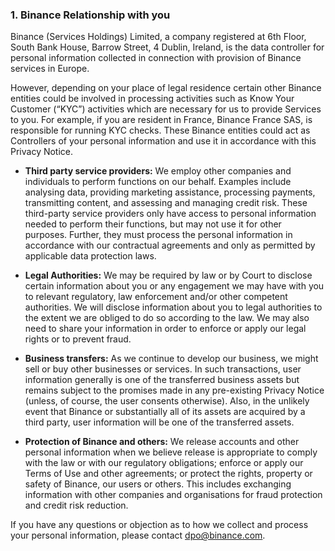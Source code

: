 ### 1\. Binance Relationship with you

Binance (Services Holdings) Limited, a company registered at 6th Floor, South Bank House, Barrow Street, 4 Dublin, Ireland, is the data controller for personal information collected in connection with provision of Binance services in Europe.

However, depending on your place of legal residence certain other Binance entities could be involved in processing activities such as Know Your Customer (“KYC”) activities which are necessary for us to provide Services to you. For example, if you are resident in France, Binance France SAS, is responsible for running KYC checks. These Binance entities could act as Controllers of your personal information and use it in accordance with this Privacy Notice.

* **Third party service providers:** We employ other companies and individuals to perform functions on our behalf. Examples include analysing data, providing marketing assistance, processing payments, transmitting content, and assessing and managing credit risk. These third-party service providers only have access to personal information needed to perform their functions, but may not use it for other purposes. Further, they must process the personal information in accordance with our contractual agreements and only as permitted by applicable data protection laws.
    
* **Legal Authorities:** We may be required by law or by Court to disclose certain information about you or any engagement we may have with you to relevant regulatory, law enforcement and/or other competent authorities. We will disclose information about you to legal authorities to the extent we are obliged to do so according to the law. We may also need to share your information in order to enforce or apply our legal rights or to prevent fraud.
    
* **Business transfers:** As we continue to develop our business, we might sell or buy other businesses or services. In such transactions, user information generally is one of the transferred business assets but remains subject to the promises made in any pre-existing Privacy Notice (unless, of course, the user consents otherwise). Also, in the unlikely event that Binance or substantially all of its assets are acquired by a third party, user information will be one of the transferred assets.
    
* **Protection of Binance and others:** We release accounts and other personal information when we believe release is appropriate to comply with the law or with our regulatory obligations; enforce or apply our Terms of Use and other agreements; or protect the rights, property or safety of Binance, our users or others. This includes exchanging information with other companies and organisations for fraud protection and credit risk reduction.
    

If you have any questions or objection as to how we collect and process your personal information, please contact [dpo@binance.com](mailto:dpo@binance.com).